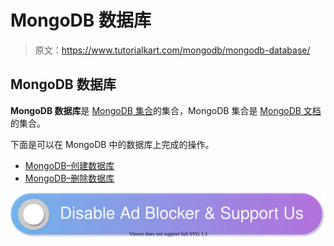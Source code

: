 # MongoDB 数据库

> 原文：<https://www.tutorialkart.com/mongodb/mongodb-database/>

## MongoDB 数据库

**MongoDB 数据库**是 [MongoDB 集合](https://www.tutorialkart.com/mongodb/mongodb-collection/)的集合，MongoDB 集合是 [MongoDB 文档](https://www.tutorialkart.com/mongodb/mongodb-document/)的集合。

下面是可以在 MongoDB 中的数据库上完成的操作。

*   [MongoDB–创建数据库](https://www.tutorialkart.com/mongodb/mongodb-create-database/)
*   [MongoDB–删除数据库](https://www.tutorialkart.com/mongodb/mongodb-delete-database/)

[![](img/925da31b32d6bc3827932f6c8afb11bb.png)](https://www.tutorialkart.com/)